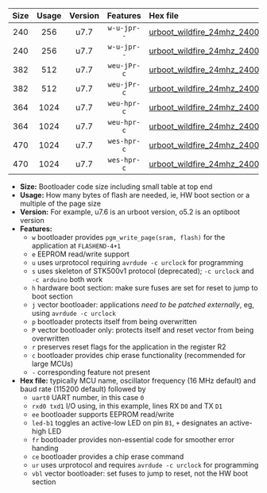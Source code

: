 |Size|Usage|Version|Features|Hex file|
|:-:|:-:|:-:|:-:|:--|
|240|256|u7.7|`w-u-jpr--`|[urboot_wildfire_24mhz_2400bps_uart0_rxd0_txd1_led+b5_ur_vbl.hex](https://raw.githubusercontent.com/stefanrueger/urboot.hex/main/boards/wildfire/fcpu_24mhz/2400_bps/urboot_wildfire_24mhz_2400bps_uart0_rxd0_txd1_led+b5_ur_vbl.hex)|
|240|256|u7.7|`w-u-jpr--`|[urboot_wildfire_24mhz_2400bps_uart1_rxd2_txd3_led+b5_ur_vbl.hex](https://raw.githubusercontent.com/stefanrueger/urboot.hex/main/boards/wildfire/fcpu_24mhz/2400_bps/urboot_wildfire_24mhz_2400bps_uart1_rxd2_txd3_led+b5_ur_vbl.hex)|
|382|512|u7.7|`weu-jPr-c`|[urboot_wildfire_24mhz_2400bps_uart0_rxd0_txd1_ee_led+b5_fr_ce_ur_vbl.hex](https://raw.githubusercontent.com/stefanrueger/urboot.hex/main/boards/wildfire/fcpu_24mhz/2400_bps/urboot_wildfire_24mhz_2400bps_uart0_rxd0_txd1_ee_led+b5_fr_ce_ur_vbl.hex)|
|382|512|u7.7|`weu-jPr-c`|[urboot_wildfire_24mhz_2400bps_uart1_rxd2_txd3_ee_led+b5_fr_ce_ur_vbl.hex](https://raw.githubusercontent.com/stefanrueger/urboot.hex/main/boards/wildfire/fcpu_24mhz/2400_bps/urboot_wildfire_24mhz_2400bps_uart1_rxd2_txd3_ee_led+b5_fr_ce_ur_vbl.hex)|
|364|1024|u7.7|`weu-hpr-c`|[urboot_wildfire_24mhz_2400bps_uart0_rxd0_txd1_ee_led+b5_fr_ce_ur.hex](https://raw.githubusercontent.com/stefanrueger/urboot.hex/main/boards/wildfire/fcpu_24mhz/2400_bps/urboot_wildfire_24mhz_2400bps_uart0_rxd0_txd1_ee_led+b5_fr_ce_ur.hex)|
|364|1024|u7.7|`weu-hpr-c`|[urboot_wildfire_24mhz_2400bps_uart1_rxd2_txd3_ee_led+b5_fr_ce_ur.hex](https://raw.githubusercontent.com/stefanrueger/urboot.hex/main/boards/wildfire/fcpu_24mhz/2400_bps/urboot_wildfire_24mhz_2400bps_uart1_rxd2_txd3_ee_led+b5_fr_ce_ur.hex)|
|470|1024|u7.7|`wes-hpr-c`|[urboot_wildfire_24mhz_2400bps_uart0_rxd0_txd1_ee_led+b5_fr_ce.hex](https://raw.githubusercontent.com/stefanrueger/urboot.hex/main/boards/wildfire/fcpu_24mhz/2400_bps/urboot_wildfire_24mhz_2400bps_uart0_rxd0_txd1_ee_led+b5_fr_ce.hex)|
|470|1024|u7.7|`wes-hpr-c`|[urboot_wildfire_24mhz_2400bps_uart1_rxd2_txd3_ee_led+b5_fr_ce.hex](https://raw.githubusercontent.com/stefanrueger/urboot.hex/main/boards/wildfire/fcpu_24mhz/2400_bps/urboot_wildfire_24mhz_2400bps_uart1_rxd2_txd3_ee_led+b5_fr_ce.hex)|

- **Size:** Bootloader code size including small table at top end
- **Usage:** How many bytes of flash are needed, ie, HW boot section or a multiple of the page size
- **Version:** For example, u7.6 is an urboot version, o5.2 is an optiboot version
- **Features:**
  + `w` bootloader provides `pgm_write_page(sram, flash)` for the application at `FLASHEND-4+1`
  + `e` EEPROM read/write support
  + `u` uses urprotocol requiring `avrdude -c urclock` for programming
  + `s` uses skeleton of STK500v1 protocol (deprecated); `-c urclock` and `-c arduino` both work
  + `h` hardware boot section: make sure fuses are set for reset to jump to boot section
  + `j` vector bootloader: applications *need to be patched externally*, eg, using `avrdude -c urclock`
  + `p` bootloader protects itself from being overwritten
  + `P` vector bootloader only: protects itself and reset vector from being overwritten
  + `r` preserves reset flags for the application in the register R2
  + `c` bootloader provides chip erase functionality (recommended for large MCUs)
  + `-` corresponding feature not present
- **Hex file:** typically MCU name, oscillator frequency (16 MHz default) and baud rate (115200 default) followed by
  + `uart0` UART number, in this case `0`
  + `rxd0 txd1` I/O using, in this example, lines RX `D0` and TX `D1`
  + `ee` bootloader supports EEPROM read/write
  + `led-b1` toggles an active-low LED on pin `B1`, `+` designates an active-high LED
  + `fr` bootloader provides non-essential code for smoother error handing
  + `ce` bootloader provides a chip erase command
  + `ur` uses urprotocol and requires `avrdude -c urclock` for programming
  + `vbl` vector bootloader: set fuses to jump to reset, not the HW boot section
